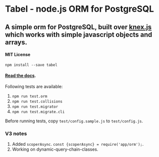 # Tabel - node.js ORM for PostgreSQL

## A simple orm for PostgreSQL, built over [knex.js](http://knexjs.org/) which works with simple javascript objects and arrays.

#### MIT License

`npm install --save tabel`

#### [Read the docs](https://github.com/fractaltech/tabel/wiki).

Following tests are available:
1. `npm run test.orm`
2. `npm run test.collisions`
3. `npm run test.migrator`
4. `npm run test.migrate.cli`

Before running tests, copy `test/config.sample.js` to `test/config.js`.

### V3 notes

1. Added `scoperAsync`. `const {scoperAsync} = require('app/orm');`.
2. Working on dynamic-query-chain-classes.
